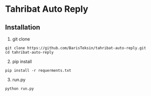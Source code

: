 # Tahribat Auto Reply

## Installation

1. git clone

```
git clone https://github.com/BarisTeksin/tahribat-auto-reply.git
cd tahribat-auto-reply
```

2. pip install

```
pip install -r requerments.txt
```

3. run.py

```
python run.py
```
